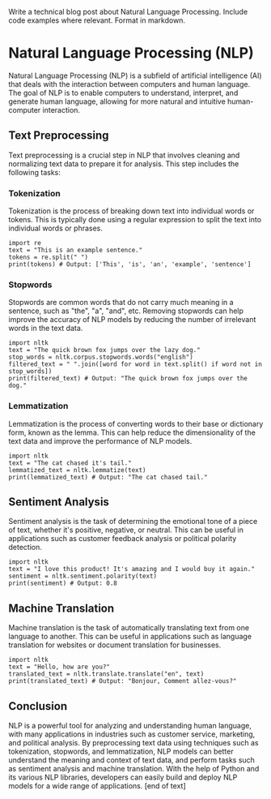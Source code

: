  Write a technical blog post about Natural Language Processing. Include code examples where relevant. Format in markdown.
# Natural Language Processing (NLP)

Natural Language Processing (NLP) is a subfield of artificial intelligence (AI) that deals with the interaction between computers and human language. The goal of NLP is to enable computers to understand, interpret, and generate human language, allowing for more natural and intuitive human-computer interaction.
## Text Preprocessing

Text preprocessing is a crucial step in NLP that involves cleaning and normalizing text data to prepare it for analysis. This step includes the following tasks:

### Tokenization

Tokenization is the process of breaking down text into individual words or tokens. This is typically done using a regular expression to split the text into individual words or phrases.
```
import re
text = "This is an example sentence."
tokens = re.split(" ")
print(tokens) # Output: ['This', 'is', 'an', 'example', 'sentence']
```

### Stopwords

Stopwords are common words that do not carry much meaning in a sentence, such as "the", "a", "and", etc. Removing stopwords can help improve the accuracy of NLP models by reducing the number of irrelevant words in the text data.
```
import nltk
text = "The quick brown fox jumps over the lazy dog."
stop_words = nltk.corpus.stopwords.words("english")
filtered_text = " ".join([word for word in text.split() if word not in stop_words])
print(filtered_text) # Output: "The quick brown fox jumps over the dog."
```

### Lemmatization

Lemmatization is the process of converting words to their base or dictionary form, known as the lemma. This can help reduce the dimensionality of the text data and improve the performance of NLP models.
```
import nltk
text = "The cat chased it's tail."
lemmatized_text = nltk.lemmatize(text)
print(lemmatized_text) # Output: "The cat chased tail."
```

## Sentiment Analysis

Sentiment analysis is the task of determining the emotional tone of a piece of text, whether it's positive, negative, or neutral. This can be useful in applications such as customer feedback analysis or political polarity detection.
```
import nltk
text = "I love this product! It's amazing and I would buy it again."
sentiment = nltk.sentiment.polarity(text)
print(sentiment) # Output: 0.8
```

## Machine Translation

Machine translation is the task of automatically translating text from one language to another. This can be useful in applications such as language translation for websites or document translation for businesses.
```
import nltk
text = "Hello, how are you?"
translated_text = nltk.translate.translate("en", text)
print(translated_text) # Output: "Bonjour, Comment allez-vous?"
```

## Conclusion

NLP is a powerful tool for analyzing and understanding human language, with many applications in industries such as customer service, marketing, and political analysis. By preprocessing text data using techniques such as tokenization, stopwords, and lemmatization, NLP models can better understand the meaning and context of text data, and perform tasks such as sentiment analysis and machine translation. With the help of Python and its various NLP libraries, developers can easily build and deploy NLP models for a wide range of applications. [end of text]


